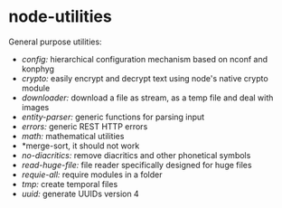 # node-utilities

General purpose utilities:

- *config:* hierarchical configuration mechanism based on nconf and konphyg
- *crypto:* easily encrypt and decrypt text using node's native crypto module
- *downloader:* download a file as stream, as a temp file and deal with images
- *entity-parser:* generic functions for parsing input
- *errors:* generic REST HTTP errors
- *math:* mathematical utilities
- *merge-sort, it should not work
- *no-diacritics:* remove diacritics and other phonetical symbols
- *read-huge-file:* file reader specifically designed for huge files
- *requie-all:* require modules in a folder
- *tmp:* create temporal files
- *uuid:* generate UUIDs version 4

